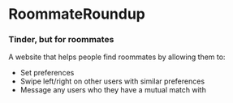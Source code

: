# RoommateRoundup
<h3>Tinder, but for roommates</h3>
<p>A website that helps people find roommates by allowing them to:</p>
<ul>
    <li>Set preferences</li>
    <li>Swipe left/right on other users with similar preferences</li>
    <li>Message any users who they have a mutual match with</li>
</ul>


